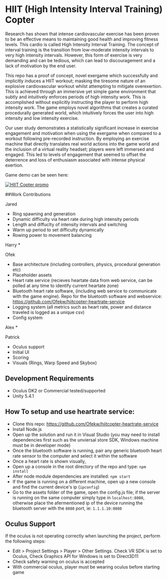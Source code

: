 # HIIT (High Intensity Interval Training) Copter

Research has shown that intense cardiovascular exercise has been proven to be an effective means to maintaining good health and improving fitness levels. This cardio is called High Intensity Interval Training. The concept of interval training is the transition from low-moderate intensity intervals to very high intensity intervals. However, this form of exercise is very demanding and can be tedious, which can lead to discouragement and a lack of motivation by the end user.

This repo has a proof of concept, novel exergame which successfully and implicitly induces a HIIT workout; masking the tiresome nature of an explosive cardiovascular workout whilst attempting to mitigate overexertion. This is achieved through an immersive yet simple game environment that subtly and intuitively enforces periods of high intensity work. This is accomplished without explicitly instructing the player to perform high intensity work.  The game employs novel algorithms that creates a curated procedurally generated world, which intuitively forces the user into high intensity and low intensity exercise.

Our user study demonstrates a statistically significant increase in exercise engagement and motivation when using the exergame when compared to a workout following pre-recorded instruction. By employing an exercise machine that directly translates real world actions into the game world and the inclusion of a virtual reality headset; players were left immersed and engaged. This led to levels of engagement that seemed to offset the deterrence and loss of enthusiasm associated with intense physical exertion. 


Game demo can be seen here:

[![HIIT Copter promo](http://img.youtube.com/vi/QqtGDxjESN0/0.jpg)](http://www.youtube.com/watch?v=QqtGDxjESN0)

##Work Contributions

Jared
  * Ring spawning and generation
  * Dynamic difficulty via heart rate during high intensity periods
  * Length and diffuclty of intensity intervals and switching
  * Warm up period to set difficulty dynamically
  * Rowing power to movement balancing

Harry
  * 
  
Ofek
  * Base architecture (including controllers, physics, procedural generation etc)
  * Placeholder assets
  * Heart rate service (recieves heartate data from web service, can be polled at any time to identify current heartate zone)
  * Bluetooth heart rate software, (including web service to communicate with the game engine). Repo for the bluetooth software and   webservice: https://github.com/Ofekw/hiitcopter-heartrate-service
  * Logging system (all metrics such as heart rate, power and distance traveled is logged as a unique csv)
  * Config system
  
Alex
  * 
  
Patrick
  * Oculus support
  * Initial UI
  * Scoring
  * Visuals (Rings, Warp Speed and Skybox)

## Development Requirements
  * Oculus DK2 or Commercial tested/supported
  * Unity 5.4.1

## How To setup and use heartrate service:
* Clone this repo: https://github.com/Ofekw/hiitcopter-heartrate-service
* Install Node.js
* Open up the solution and run it in Visual Studio (you may need to install dependencies first such as the unviersal store SDK, Windows machine must be in developer mode)
* Once the bluetooth software is running, pair any generic bluetooth heart rate sensor to the computer and select it within the software
* Once a heart rate is shown visually,
* Open up a console in the root directory of the repo and type: `npm install`
* After node module dependencies are installed: `npm start`
* If the game is running on a different machine, open up a new console and find the current device's ip (`ipconfig`)
* Go to the assets folder of the game, open the config.js file; if the server is running on the same computer simply type in `localhost:8080`, otherwise place the afermentioned ip of the device running the bluetooth server with the `8080` port, ie: `1.1.1.10:8080`

## Oculus Support

If the oculus is not operating correctly when launching the project, perform the following steps:
 * Edit > Project Settings > Player > Other Settings. Check VR SDK is set to Oculus, Check Graphics API for Windows is set to Direct3D11
 * Check safety warning on oculus is accepted
 * With commercial oculus, player must be wearing oculus before starting game

